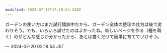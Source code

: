 ```yaml
---
modified: 2024-07-19T17:19:54.420Z
---
```


<p>ガーデンの使い方はまだ試行錯誤中だから、ガーデン全体の整理の仕方は後で変わりそう。でも、いろいろ試せたのはよかったね。新しいページを作る（種を蒔く）のがどんな感じか分かったから、あとは書くだけで簡単に育てていけそう。</p>

&mdash; 2024-07-20 02:19:54 JST

<!-- Original URL: https://mastodon.social/@sakuramochi0/112814299180380450-->
